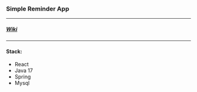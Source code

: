 ### Simple Reminder App

---

##### [Wiki][wiki]

---

#### Stack:
- React
- Java 17
- Spring
- Mysql

[wiki]: https://github.com/TrueJacobG/reminder-app/wiki
